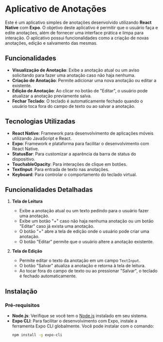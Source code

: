 # Aplicativo de Anotações

Este é um aplicativo simples de anotações desenvolvido utilizando **React Native** com **Expo**. O objetivo deste aplicativo é permitir que o usuário faça e edite anotações, além de fornecer uma interface prática e limpa para interação. O aplicativo possui funcionalidades como a criação de novas anotações, edição e salvamento das mesmas.

## Funcionalidades

- **Visualização de Anotação**: Exibe a anotação atual ou um aviso solicitando para fazer uma anotação caso não haja nenhuma.
- **Criação de Anotação**: Permite adicionar uma nova anotação ou editar a existente.
- **Edição de Anotação**: Ao clicar no botão de "Editar", o usuário pode atualizar a anotação previamente salva.
- **Fechar Teclado**: O teclado é automaticamente fechado quando o usuário toca fora do campo de texto ou ao salvar a anotação.

## Tecnologias Utilizadas

- **React Native**: Framework para desenvolvimento de aplicações móveis utilizando JavaScript e React.
- **Expo**: Framework e plataforma para facilitar o desenvolvimento com React Native.
- **StatusBar**: Para customizar a aparência da barra de status do dispositivo.
- **TouchableOpacity**: Para interações de clique em botões.
- **TextInput**: Para entrada de texto nas anotações.
- **Keyboard**: Para controlar o comportamento do teclado virtual.

## Funcionalidades Detalhadas

1. **Tela de Leitura**
    - Exibe a anotação atual ou um texto pedindo para o usuário fazer uma anotação.
    - Exibe um botão "+" caso não haja nenhuma anotação ou um botão "Editar" caso já exista uma anotação.
    - O botão "+" abre a tela de edição onde o usuário pode criar uma anotação.
    - O botão "Editar" permite que o usuário altere a anotação existente.

2. **Tela de Edição**
    - Permite editar o texto da anotação em um campo `TextInput`.
    - O botão "Salvar" atualiza a anotação e retorna à tela de leitura.
    - Ao tocar fora do campo de texto ou ao pressionar "Salvar", o teclado é fechado automaticamente.

## Instalação

### Pré-requisitos

- **Node.js**: Verifique se você tem o [Node.js](https://nodejs.org/) instalado em seu sistema.
- **Expo CLI**: Para facilitar o desenvolvimento com Expo, instale a ferramenta Expo CLI globalmente. Você pode instalar com o comando:
  ```bash
  npm install -g expo-cli
